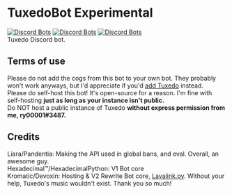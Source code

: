 # TuxedoBot Experimental
[![Discord Bots](https://discordbots.org/api/widget/status/338695256759599117.svg?noavatar=true)](https://discordbots.org/bot/338695256759599117) 
[![Discord Bots](https://discordbots.org/api/widget/lib/338695256759599117.svg?noavatar=true)](https://discordbots.org/bot/338695256759599117) 
[![Discord Bots](https://discordbots.org/api/widget/owner/338695256759599117.svg?noavatar=true)](https://discordbots.org/bot/338695256759599117)  
Tuxedo Discord bot.

## Terms of use
Please do not add the cogs from this bot to your own bot. They probably won't work anyways, but I'd appreciate if you'd [add Tuxedo](https://discordapp.com/oauth2/authorize?client_id=338695256759599117&scope=bot) instead.  
Please do self-host this bot! It's open-source for a reason. I'm fine with self-hosting __just as long as your instance isn't public.__  
Do NOT host a public instance of Tuxedo __without express permission from me, ry00001#3487.__

## Credits
Liara/Pandentia: Making the API used in global bans, and eval. Overall, an awesome guy.  
Hexadecimal™/HexadecimalPython: V1 Bot core  
Kromatic/Devoxin: Hosting & V2 Rewrite Bot core, [Lavalink.py](https://github.com/Devoxin/Lavalink.py). Without your help, Tuxedo's music wouldn't exist. Thank you so much!
